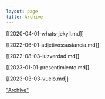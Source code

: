 ```yaml
---
layout: page
title: Archive
---
```


[[2020-04-01-whats-jekyll.md]]

[[2022-06-01-adjetivossustancia.md]]

[[2022-08-03-luzverdad.md]]

[[2023-01-01-presentimiento.md]]

[[2023-03-03-vuelo.md]]



<a href="archive.html">"Archive"</a>
